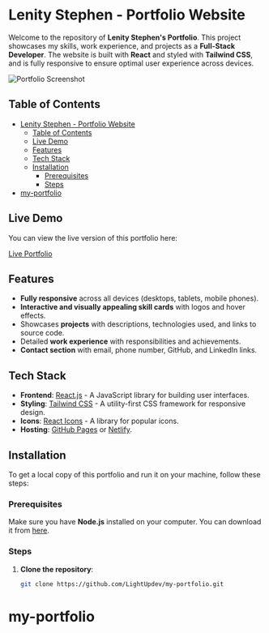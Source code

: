 # Lenity Stephen - Portfolio Website

Welcome to the repository of **Lenity Stephen's Portfolio**. This project showcases my skills, work experience, and projects as a **Full-Stack Developer**. The website is built with **React** and styled with **Tailwind CSS**, and is fully responsive to ensure optimal user experience across devices.

![Portfolio Screenshot](screenshot.png) <!-- You can add a screenshot of your portfolio here -->

## Table of Contents

- [Lenity Stephen - Portfolio Website](#lenity-stephen---portfolio-website)
  - [Table of Contents](#table-of-contents)
  - [Live Demo](#live-demo)
  - [Features](#features)
  - [Tech Stack](#tech-stack)
  - [Installation](#installation)
    - [Prerequisites](#prerequisites)
    - [Steps](#steps)
- [my-portfolio](#my-portfolio)

## Live Demo

You can view the live version of this portfolio here:

[Live Portfolio](https://your-live-portfolio-url.com)

## Features

- **Fully responsive** across all devices (desktops, tablets, mobile phones).
- **Interactive and visually appealing skill cards** with logos and hover effects.
- Showcases **projects** with descriptions, technologies used, and links to source code.
- Detailed **work experience** with responsibilities and achievements.
- **Contact section** with email, phone number, GitHub, and LinkedIn links.

## Tech Stack

- **Frontend**: [React.js](https://reactjs.org/) - A JavaScript library for building user interfaces.
- **Styling**: [Tailwind CSS](https://tailwindcss.com/) - A utility-first CSS framework for responsive design.
- **Icons**: [React Icons](https://react-icons.github.io/react-icons/) - A library for popular icons.
- **Hosting**: [GitHub Pages](https://pages.github.com/) or [Netlify](https://www.netlify.com/).

## Installation

To get a local copy of this portfolio and run it on your machine, follow these steps:

### Prerequisites

Make sure you have **Node.js** installed on your computer. You can download it from [here](https://nodejs.org/).

### Steps

1. **Clone the repository**:

   ```bash
   git clone https://github.com/LightUpdev/my-portfolio.git
# my-portfolio